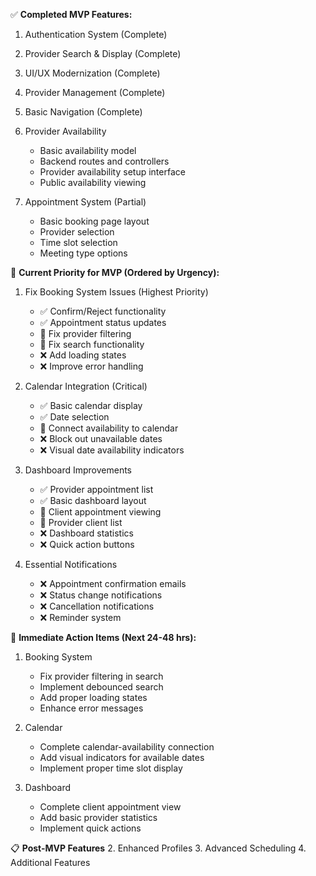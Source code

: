✅ **Completed MVP Features:**
1. Authentication System (Complete)
2. Provider Search & Display (Complete)
3. UI/UX Modernization (Complete)
4. Provider Management (Complete)
5. Basic Navigation (Complete)
6. Provider Availability
   - Basic availability model
   - Backend routes and controllers
   - Provider availability setup interface
   - Public availability viewing

7. Appointment System (Partial)
   - Basic booking page layout
   - Provider selection
   - Time slot selection
   - Meeting type options

🚧 **Current Priority for MVP (Ordered by Urgency):**

1. Fix Booking System Issues (Highest Priority)
   - ✅ Confirm/Reject functionality
   - ✅ Appointment status updates
   - 🔄 Fix provider filtering
   - 🔄 Fix search functionality
   - ❌ Add loading states
   - ❌ Improve error handling

2. Calendar Integration (Critical)
   - ✅ Basic calendar display
   - ✅ Date selection
   - 🔄 Connect availability to calendar
   - ❌ Block out unavailable dates
   - ❌ Visual date availability indicators

3. Dashboard Improvements
   - ✅ Provider appointment list
   - ✅ Basic dashboard layout
   - 🔄 Client appointment viewing
   - 🔄 Provider client list
   - ❌ Dashboard statistics
   - ❌ Quick action buttons

4. Essential Notifications
   - ❌ Appointment confirmation emails
   - ❌ Status change notifications
   - ❌ Cancellation notifications
   - ❌ Reminder system

🎯 **Immediate Action Items (Next 24-48 hrs):**
1. Booking System
   - Fix provider filtering in search
   - Implement debounced search
   - Add proper loading states
   - Enhance error messages

2. Calendar
   - Complete calendar-availability connection
   - Add visual indicators for available dates
   - Implement proper time slot display

3. Dashboard
   - Complete client appointment view
   - Add basic provider statistics
   - Implement quick actions

📋 **Post-MVP Features** 
2. Enhanced Profiles
3. Advanced Scheduling
4. Additional Features
